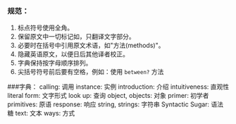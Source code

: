 ### 规范：
1. 标点符号使用全角。
2. 保留原文中一切标记如<span>，只翻译文字部分。
3. 必要时在括号中引用原文术语，如"方法(methods)"。
4. 隐藏英语原文，以便日后其他译者校正。
5. 字典保持按字母顺序排列。
6. 尖括号符号前后要有空格，例如：使用 <code>between?</code> 方法


###字典：
calling: 调用
instance: 实例
introduction: 介绍
intuitiveness: 直观性
literal form: 文字形式
look up: 查询
object, objects: 对象
primer: 初学者
primitives: 原语
response: 响应
string, strings: 字符串
Syntactic Sugar: 语法糖
text: 文本
ways: 方式
